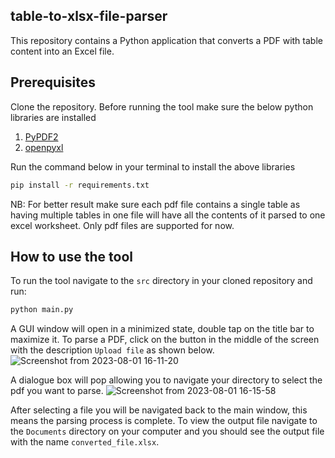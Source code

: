 ## table-to-xlsx-file-parser
This repository contains a Python application that converts a PDF with table content into an Excel file.


## Prerequisites
Clone the repository.
Before running the tool make sure the below python libraries are installed
1. [PyPDF2](https://pypdf2.readthedocs.io/en/3.0.0/)
2. [openpyxl](https://openpyxl.readthedocs.io/en/stable/)

Run the command below in your terminal to install the above libraries
```bash
pip install -r requirements.txt
```

NB:
For better result make sure each pdf file contains a single table as having multiple tables in one file will have all the contents of it parsed to one excel worksheet.
Only pdf files are supported for now.


## How to use the tool
To run the tool navigate to the ```src``` directory in your cloned repository and run:
```bash
python main.py
```

A GUI window will open in a minimized state, double tap on the title bar to maximize it. To parse a PDF, click on the button in the middle of the screen with the description ```Upload file``` as shown below.
![Screenshot from 2023-08-01 16-11-20](https://github.com/CpulsiveK/table-to-xlsx-file-parser/assets/78286658/b7c125de-2136-4193-9abc-73ed49e7d321)

A dialogue box will pop allowing you to navigate your directory to select the pdf you want to parse.
![Screenshot from 2023-08-01 16-15-58](https://github.com/CpulsiveK/table-to-xlsx-file-parser/assets/78286658/490ab9fd-1790-4c80-96cd-15175fc613af)

After selecting a file you will be navigated back to the main window, this means the parsing process is complete. To view the output file navigate to the ```Documents``` directory on your computer and you should see the output file with the name ```converted_file.xlsx```.
